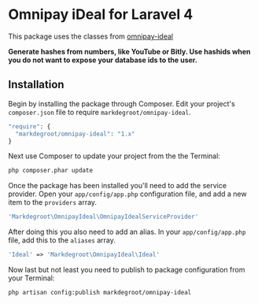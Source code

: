 # Omnipay iDeal for Laravel 4

This package uses the classes from [omnipay-ideal](https://github.com/markdegrootnl/omnipay-ideal)

<b>Generate hashes from numbers, like YouTube or Bitly.
Use hashids when you do not want to expose your database ids to the user.</b>

## Installation
Begin by installing the package through Composer. Edit your project's `composer.json` file to require `markdegroot/omnipay-ideal`.

  ```php
  "require": {
    "markdegroot/omnipay-ideal": "1.x"
  }
  ```

Next use Composer to update your project from the the Terminal:

  ```bash
  php composer.phar update
  ```

Once the package has been installed you'll need to add the service provider. Open your `app/config/app.php` configuration file, and add a new item to the `providers` array.

  ```php
  'Markdegroot\OmnipayIdeal\OmnipayIdealServiceProvider'
  ```

After doing this you also need to add an alias. In your `app/config/app.php` file, add this to the `aliases` array.

  ```php
  'Ideal' => 'Markdegroot\OmnipayIdeal\Ideal'
  ```

Now last but not least you need to publish to package configuration from your Terminal:

  ```bash
  php artisan config:publish markdegroot/omnipay-ideal
  ```
